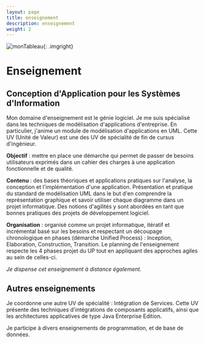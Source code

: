 ```yaml
---
layout: page
title: enseignement
description: enseignement
weight: 2
---
```

![monTableau]({{site.url}}/img/tableau.jpg){: .imgright}

# Enseignement

## Conception d'Application pour les Systèmes d'Information

Mon domaine d'enseignement est le génie logiciel. Je me suis spécialisé dans les techniques de modélisation d'applications d'entreprise. En particulier, j'anime un module de modélisation d'applications en UML. Cette UV (Unité de Valeur) est une des UV de spécialité de fin de cursus d'ingénieur.  

**Objectif** : mettre en place une démarche qui permet de passer de besoins utilisateurs exprimés dans un cahier des charges à une application fonctionnelle et de qualité.  

**Contenu** : des bases théoriques et applications pratiques sur l'analyse, la conception et l'implémentation d'une application. Présentation et pratique du standard de modélisation UML dans le but d'en comprendre la représentation graphique et savoir utiliser chaque diagramme dans un projet informatique. Des notions d'agilités y sont abordées en tant que bonnes pratiques des projets de développement logiciel.  

**Organisation** : organisé comme un projet informatique, itératif et incrémental basé sur les besoins et respectant un découpage chronologique en phases (démarche Unified Process) : Inception, Elaboration, Construction, Transition. Le planning de l'enseignement respecte les 4 phases projet du UP tout en appliquant des approches agiles au sein de celles-ci.  

*Je dispense cet enseignement à distance également.*

## Autres enseignements

Je coordonne une autre UV de spécialité : Intégration de Services. Cette UV présente des techniques d'intégrations de composants applicatifs, ainsi que les architectures applicatives de type Java Enterprise Edition.  

Je participe à divers enseignements de programmation, et de base de données.
